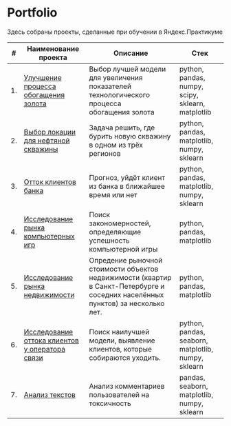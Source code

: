# Portfolio

Здесь собраны проекты, сделанные при обучении в Яндекс.Практикуме

| #    | Наименование проекта                | Описание                                                     | Стек                                                         |
| ---- | ------------------------------------------------------------ | ------------------------------------------------------------ | ------------------------------------------------------------ |
| 1.   | [Улучшение процесса обогащения золота](https://github.com/NatalyYash/Portfolio/tree/5668b560fba163a54c90fcab42feaf48945a85db/Gold%20recovery) | Выбор лучшей модели для увеличения <br/>показателей технологического процесса <br/>обогащения золота | python, pandas, numpy, scipy, sklearn, matplotlib       |
| 2.   | [Выбор локации для нефтяной скважины](https://github.com/NatalyYash/Portfolio/tree/5668b560fba163a54c90fcab42feaf48945a85db/%D0%A1hoosing%20a%20location%20for%20an%20oil%20well) | Задача решить, где бурить новую скважину в одном из трёх регионов | python, pandas, matplotlib, numpy, sklearn |
| 3.   | [Отток клиентов банка](https://github.com/NatalyYash/Portfolio/tree/5668b560fba163a54c90fcab42feaf48945a85db/Outflow%20of%20bank%20customers) | Прогноз, уйдёт клиент из банка в ближайшее время или нет             | python, pandas, matplotlib, numpy, sklearn |
| 4.   | [Исследование рынка компьютерных игр](https://github.com/NatalyYash/Portfolio/tree/6a9ce45ea8aaa9d5f68aedb0a8fa3ee0709c1084/Games_market_reseach) | Поиск закономерностей, определяющие успешность компьютерной игры             | python, pandas, matplotlib |
| 5.   | [Исследование рынка недвижимости](https://github.com/NatalyYash/Portfolio/tree/6a9ce45ea8aaa9d5f68aedb0a8fa3ee0709c1084/Real_estate_market_research) | Опредение рыночной стоимости объектов недвижимости (квартир в Санкт-Петербурге и соседних населённых пунктов) за несколько лет.             | python, pandas, matplotlib |
| 6.   | [Исследование оттока клиентов у оператора связи](https://github.com/NatalyYash/Portfolio/tree/7ff71ab89ceaee0f604c426670d793c8d0b4912f/Outflow%20of%20provider) | Поиск наилучшей модели, выявление клиентов, которые собираются уходить.             | python, pandas, seaborn, matplotlib, numpy, sklearn|
| 7.   | [Анализ текстов](https://github.com/aq2003/Portfolio/tree/main/Analyzing%20Texts) | Анализ комментариев пользователей на токсичность             | pandas, seaborn, matplotlib, numpy, sklearn |

